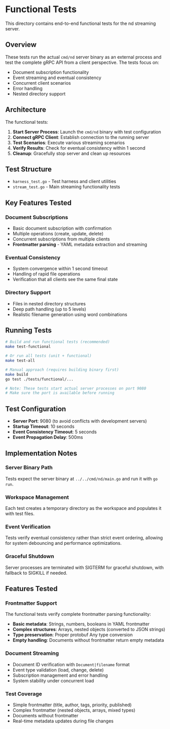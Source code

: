 # Functional Tests

This directory contains end-to-end functional tests for the nd streaming server.

## Overview

These tests run the actual `cmd/nd` server binary as an external process and test the complete gRPC API from a client perspective. The tests focus on:

- Document subscription functionality
- Event streaming and eventual consistency
- Concurrent client scenarios
- Error handling
- Nested directory support

## Architecture

The functional tests:

1. **Start Server Process**: Launch the `cmd/nd` binary with test configuration
2. **Connect gRPC Client**: Establish connection to the running server
3. **Test Scenarios**: Execute various streaming scenarios
4. **Verify Results**: Check for eventual consistency within 1 second
5. **Cleanup**: Gracefully stop server and clean up resources

## Test Structure

- `harness_test.go` - Test harness and client utilities
- `stream_test.go` - Main streaming functionality tests

## Key Features Tested

### Document Subscriptions
- Basic document subscription with confirmation
- Multiple operations (create, update, delete)
- Concurrent subscriptions from multiple clients
- **Frontmatter parsing** - YAML metadata extraction and streaming

### Eventual Consistency
- System convergence within 1 second timeout
- Handling of rapid file operations
- Verification that all clients see the same final state

### Directory Support
- Files in nested directory structures
- Deep path handling (up to 5 levels)
- Realistic filename generation using word combinations

## Running Tests

```bash
# Build and run functional tests (recommended)
make test-functional

# Or run all tests (unit + functional)
make test-all

# Manual approach (requires building binary first)
make build
go test ./tests/functional/...

# Note: These tests start actual server processes on port 9080
# Make sure the port is available before running
```

## Test Configuration

- **Server Port**: 9080 (to avoid conflicts with development servers)
- **Startup Timeout**: 10 seconds
- **Event Consistency Timeout**: 5 seconds  
- **Event Propagation Delay**: 500ms

## Implementation Notes

### Server Binary Path
Tests expect the server binary at `../../cmd/nd/main.go` and run it with `go run`.

### Workspace Management
Each test creates a temporary directory as the workspace and populates it with test files.

### Event Verification
Tests verify eventual consistency rather than strict event ordering, allowing for system debouncing and performance optimizations.

### Graceful Shutdown
Server processes are terminated with SIGTERM for graceful shutdown, with fallback to SIGKILL if needed.

## Features Tested

### Frontmatter Support
The functional tests verify complete frontmatter parsing functionality:
- **Basic metadata**: Strings, numbers, booleans in YAML frontmatter
- **Complex structures**: Arrays, nested objects (converted to JSON strings)
- **Type preservation**: Proper protobuf Any type conversion
- **Empty handling**: Documents without frontmatter return empty metadata

### Document Streaming
- Document ID verification with `Document|filename` format
- Event type validation (load, change, delete)
- Subscription management and error handling
- System stability under concurrent load

### Test Coverage
- Simple frontmatter (title, author, tags, priority, published)
- Complex frontmatter (nested objects, arrays, mixed types)
- Documents without frontmatter
- Real-time metadata updates during file changes
